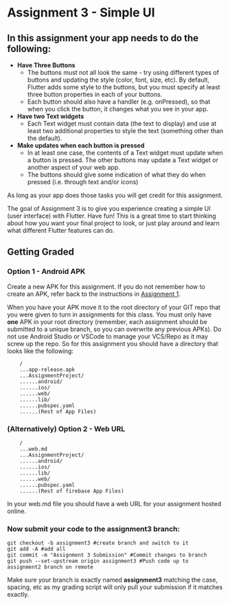 # Assignment 3 - Simple UI

## In this assignment your app needs to do the following:

* **Have Three Buttons**
  * The buttons must not all look the same - try using different types of buttons and updating the style (color, font, size, etc). By default, Flutter adds some style to the buttons, but you must specify at least three button properties in each of your buttons.
  * Each button should also have a handler (e.g. onPressed), so that when you click the button, it changes what you see in your app.
* **Have two Text widgets**
  * Each Text widget must contain data (the text to display) and use at least two additional properties to style the text (something other than the default).
* **Make updates when each button is pressed**
  * In at least one case, the contents of a Text widget must update when a button is pressed. The other buttons may update a Text widget or another aspect of your web app.
  * The buttons should give some indication of what they do when pressed (i.e. through text and/or icons)

As long as your app does those tasks you will get credit for this assignment.

The goal of Assignment 3 is to give you experience creating a simple UI (user interface) with Flutter. Have fun! This is a great time to start thinking about how you want your final project to look, or just play around and learn what different Flutter features can do.

## Getting Graded

### Option 1 - Android APK

Create a new APK for this assignment. If you do not remember how to create an APK, refer back to the instructions in [Assignment 1](https://github.com/shelleywong/CINS467-Course-Materials/blob/main/Assignments/Assignment1.md#getting-graded).

When you have your APK move it to the root directory of your GIT repo that you were given to turn in assignments for this class. You must only have **one** APK in your root directory (remember, each assignment should be submitted to a unique branch, so you can overwrite any previous APKs). Do not use Android Studio or VSCode to manage your VCS/Repo as it may screw up the repo. So for this assignment you should have a directory that looks like the following:

```
    /
    ...app-release.apk
    ...AssignmentProject/
    ......android/
    ......ios/
    ......web/
    ......lib/
    ......pubspec.yaml
    ......(Rest of App Files)
```

### (Alternatively) Option 2 - Web URL

```
    /
    ...web.md
    ...AssignmentProject/
    ......android/
    ......ios/
    ......lib/
    ......web/
    ......pubspec.yaml
    ......(Rest of firebase App Files)
```
In your web.md file you should have a web URL for your assignment hosted online.

### Now submit your code to the **assignment3** branch:

```
git checkout -b assignment3 #create branch and switch to it
git add -A #add all
git commit -m "Assignment 3 Submission" #Commit changes to branch
git push --set-upstream origin assignment3 #Push code up to assignment2 branch on remote
```

Make sure your branch is exactly named **assignment3** matching the case, spacing, etc as my grading script will only pull your submission if it matches exactly.
